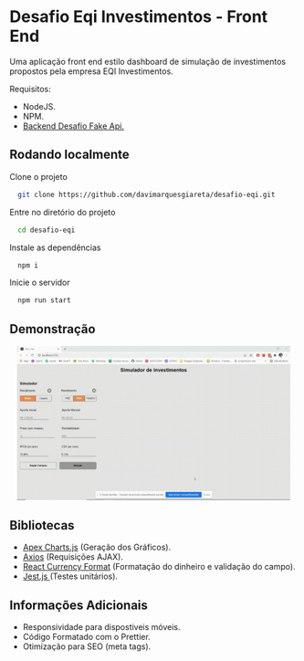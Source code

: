 
# Desafio Eqi Investimentos - Front End

Uma aplicação front end estilo dashboard de simulação de investimentos propostos pela empresa EQI Investimentos.

Requisitos: 
   * NodeJS.
   * NPM.
   * [Backend Desafio Fake Api. ](https://github.com/eqi-investimentos/desafio-fake-api)
   
## Rodando localmente

Clone o projeto

```bash
  git clone https://github.com/davimarquesgiareta/desafio-eqi.git
```

Entre no diretório do projeto

```bash
  cd desafio-eqi
```

Instale as dependências

```bash
  npm i
```

Inicie o servidor

```bash
  npm run start
```


## Demonstração

<p align="center">
  <img width="479" src="src/assets/toReadMe/demonstration.gif">
</p>

## Bibliotecas

* [Apex Charts.js](https://apexcharts.com/) (Geração dos Gráficos).
* [Axios](https://www.npmjs.com/package/axios) (Requisições AJAX).
* [React Currency Format](https://www.npmjs.com/package/axios) (Formatação do dinheiro e validação do campo).
* [Jest.js ](https://jestjs.io/pt-BR/) (Testes unitários).

## Informações Adicionais

* Responsividade para dispostiveis móveis.
* Código Formatado com o Prettier.
* Otimização para SEO (meta tags).

